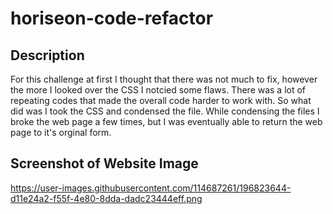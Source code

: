 # horiseon-code-refactor

## Description

For this challenge at first I thought that there was not much to fix, however the more I looked over the CSS I notcied some flaws. There was a lot of repeating codes that made the overall code harder to work with. So what did was I took the CSS and condensed the file. 
While condensing the files I broke the web page a few times, but I was eventually able to return the web page to it's orginal form. 

## Screenshot of Website Image
https://user-images.githubusercontent.com/114687261/196823644-d11e24a2-f55f-4e80-8dda-dadc23444eff.png

